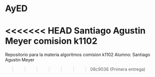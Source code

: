 # AyED
<<<<<<< HEAD
Santiago Agustin Meyer
comision k1102
=======
Repositorio para la materia algoritmos comision k1102
Alumno: Santiago Agustin Meyer
>>>>>>> 08c9036 (Primera entrega)
